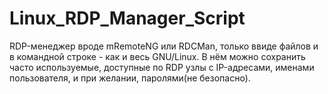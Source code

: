 # Linux_RDP_Manager_Script
RDP-менеджер вроде mRemoteNG или RDCMan, только ввиде файлов и в командной строке - как и весь GNU/Linux. В нём можно сохранить часто используемые, доступные по RDP узлы с IP-адресами, именами пользователя, и при желании, паролями(не безопасно).
